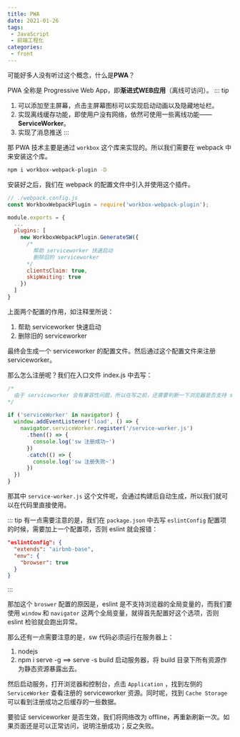```yaml
---
title: PWA
date: 2021-01-26
tags:
 - JavaScript
 - 前端工程化
categories:
 - front
---
```

可能好多人没有听过这个概念，什么是**PWA**？

PWA 全称是 Progressive Web App，即**渐进式WEB应用**（离线可访问）。
::: tip
1. 可以添加至主屏幕，点击主屏幕图标可以实现启动动画以及隐藏地址栏。
2. 实现离线缓存功能，即使用户没有网络，依然可使用一些离线功能——**ServiceWorker**。
3. 实现了消息推送
:::

那 PWA 技术主要是通过 `workbox` 这个库来实现的。所以我们需要在 webpack 中来安装这个库。
```sh
npm i workbox-webpack-plugin -D
```

安装好之后，我们在 webpack 的配置文件中引入并使用这个插件。
```js
// ./webpack.config.js
const WorkboxWebpackPlugin = require('workbox-webpack-plugin');

module.exports = {
  ...
  plugins: [
    new WorkboxWebpackPlugin.GenerateSW({
      /*
        帮助 serviceworker 快速启动
        删除旧的 serviceworker
      */
      clientsClaim: true,
      skipWaiting: true
    })
  ]
}
```

上面两个配置的作用，如注释里所说：
1. 帮助 serviceworker 快速启动
2. 删除旧的 serviceworker
   
最终会生成一个 serviceworker 的配置文件。然后通过这个配置文件来注册 serviceworker。

那么怎么注册呢？我们在入口文件 index.js 中去写：
```js
/*
  由于 serviceworker 会有兼容性问题，所以在写之前，还需要判断一下浏览器是否支持 serviceworker
*/
 
if ('serviceWorker' in navigator) {
  window.addEventListener('load', () => {
    navigator.serviceWorker.register('/service-worker.js')
      .then(() => {
        console.log('sw 注册成功~')
      })
      .catch(() => {
        console.log('sw 注册失败~')
      })
  })
}
```

那其中 `service-worker.js` 这个文件呢，会通过构建后自动生成，所以我们就可以在代码里直接使用。

::: tip
有一点需要注意的是，我们在 `package.json` 中去写 `eslintConfig` 配置项的时候，需要加上一个配置项，否则 eslint 就会报错：
```json
"eslintConfig": {
  "extends": "airbnb-base",
  "env": {
    "browser": true
  }
}
```
:::

那加这个 `broswer` 配置的原因是，eslint 是不支持浏览器的全局变量的，而我们要使用 `window` 和 `navigator` 这两个全局变量，就得首先配置好这个选项，否则 eslint 检验就会跑出异常。

那么还有一点需要注意的是，sw 代码必须运行在服务器上：
1. nodejs
2. npm i serve -g  ==> serve -s build  启动服务器，将 build 目录下所有资源作为静态资源暴露出去。

然后启动服务，打开浏览器和控制台，点击 `Application` ，找到左侧的 `ServiceWorker` 查看注册的 serviceworker 资源。同时呢，找到 `Cache Storage` 可以看到注册成功之后缓存的一些数据。

要验证 serviceworker 是否生效，我们将网络改为 offline，再重新刷新一次。如果页面还是可以正常访问，说明注册成功；反之失败。